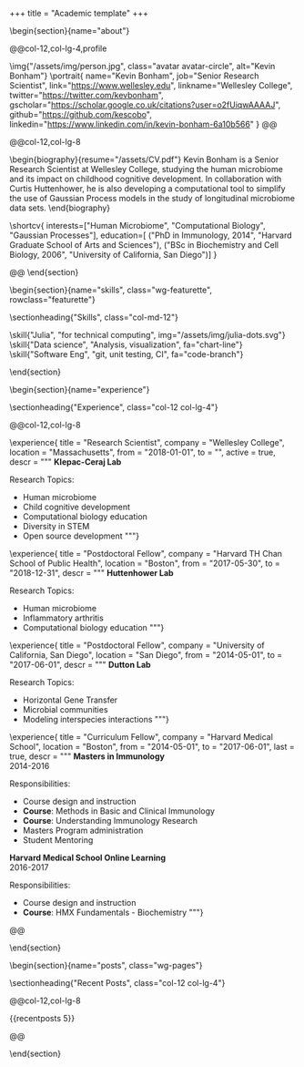 +++
title = "Academic template"
+++

<!-- -----------------
     BIOGRAPHY SECTION
     ----------------- -->

\begin{section}{name="about"}

<!-- LEFT COLUMN -->
@@col-12,col-lg-4,profile

\img{"/assets/img/person.jpg", class="avatar avatar-circle", alt="Kevin Bonham"}
\portrait{
  name="Kevin Bonham",
  job="Senior Research Scientist",
  link="https://www.wellesley.edu",
  linkname="Wellesley College",
  twitter="https://twitter.com/kevbonham",
  gscholar="https://scholar.google.co.uk/citations?user=o2fUiqwAAAAJ",
  github="https://github.com/kescobo",
  linkedin="https://www.linkedin.com/in/kevin-bonham-6a10b566"
}
@@ <!-- end of column -->

<!-- RIGHT COLUMN -->
@@col-12,col-lg-8

\begin{biography}{resume="/assets/CV.pdf"}
  Kevin Bonham is a Senior Research Scientist at Wellesley College,
  studying the human microbiome and its impact on childhood cognitive development.
  In collaboration with Curtis Huttenhower, he is also developing a computational tool
  to simplify the use of Gaussian Process models in the study of longitudinal microbiome data sets.
\end{biography}

\shortcv{
  interests=["Human Microbiome", "Computational Biology", "Gaussian Processes"],
  education=[
    ("PhD in Immunology, 2014", "Harvard Graduate School of Arts and Sciences"),
    ("BSc in Biochemistry and Cell Biology, 2006", "University of California, San Diego")]
}

@@ <!-- end of column -->
\end{section}

<!-- --------------
     SKILLS SECTION
     -------------- -->

\begin{section}{name="skills", class="wg-featurette", rowclass="featurette"}

\sectionheading{"Skills", class="col-md-12"}

\skill{"Julia", "for technical computing", img="/assets/img/julia-dots.svg"}
\skill{"Data science", "Analysis, visualization", fa="chart-line"}
\skill{"Software Eng", "git, unit testing, CI", fa="code-branch"}

\end{section}


<!-- ------------------
     EXPERIENCE SECTION
     ------------------ -->

\begin{section}{name="experience"}

\sectionheading{"Experience", class="col-12 col-lg-4"}

@@col-12,col-lg-8

\experience{
  title = "Research Scientist",
  company = "Wellesley College",
  location = "Massachusetts",
  from = "2018-01-01",
  to = "",
  active = true,
  descr = """
**Klepac-Ceraj Lab**

Research Topics:

* Human microbiome
* Child cognitive development
* Computational biology education
* Diversity in STEM
* Open source development
"""}

\experience{
  title = "Postdoctoral Fellow",
  company = "Harvard TH Chan School of Public Health",
  location = "Boston",
  from = "2017-05-30",
  to = "2018-12-31",
  descr = """
**Huttenhower Lab**

Research Topics:

* Human microbiome
* Inflammatory arthritis
* Computational biology education
"""}

\experience{
  title = "Postdoctoral Fellow",
  company = "University of California, San Diego",
  location = "San Diego",
  from = "2014-05-01",
  to = "2017-06-01",
  descr = """
**Dutton Lab**

Research Topics:

* Horizontal Gene Transfer
* Microbial communities
* Modeling interspecies interactions
"""}

\experience{
  title = "Curriculum Fellow",
  company = "Harvard Medical School",
  location = "Boston",
  from = "2014-05-01",
  to = "2017-06-01",
  last = true,
  descr = """
**Masters in Immunology**  
2014-2016

Responsibilities:

* Course design and instruction
* **Course**: Methods in Basic and Clinical Immunology
* **Course**: Understanding Immunology Research
* Masters Program administration
* Student Mentoring

**Harvard Medical School Online Learning**  
2016-2017

Responsibilities:

* Course design and instruction
* **Course**: HMX Fundamentals - Biochemistry
"""}

@@

\end{section}

<!-- --------------------
     RECENT POSTS SECTION
     -------------------- -->

\begin{section}{name="posts", class="wg-pages"}

\sectionheading{"Recent Posts", class="col-12 col-lg-4"}

@@col-12,col-lg-8

{{recentposts 5}}

@@

\end{section}

<!-- -----------------
     PORTFOLIO SECTION XXX
     ----------------- -->

<!-- -------------
     TALKS SECTION XXX
     ------------- -->

<!-- --------------------
     FEATURED PUB SECTION XXX
     -------------------- -->

<!-- ---------------------------
     RECENT PUBLICATIONS SECTION XXX
     --------------------------- -->

